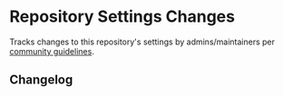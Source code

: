 # Repository Settings Changes

Tracks changes to this repository's settings by admins/maintainers per [community guidelines](https://github.com/open-telemetry/community/blob/main/docs/how-to-configure-new-repository.md#collaborators-and-teams).

## Changelog

